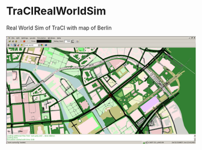 # TraCIRealWorldSim
Real World Sim of TraCI with map of Berlin

![Image of SUMO Berlin Map](https://github.com/saion-chatterjee/TraCIRealWorldSim/blob/master/cover.png)
